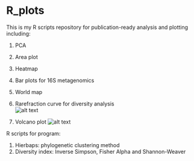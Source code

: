 # R_plots

This is my R scripts repository for publication-ready analysis and plotting including:

1. PCA
2. Area plot
3. Heatmap
4. Bar plots for 16S metagenomics
5. World map
6. Rarefraction curve for diversity analysis <br>
![alt text](https://github.com/raymondkiu/R_scripts/blob/master/graphs/rarecurve.png)

7. Volcano plot
![alt text](https://github.com/raymondkiu/R_scripts/blob/master/diffexpr-volcanoplot.png)

R scripts for program:
1. Hierbaps: phylogenetic clustering method
2. Diversity index: Inverse Simpson, Fisher Alpha and Shannon-Weaver
